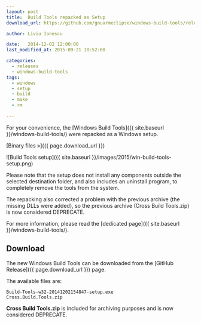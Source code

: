 ```yaml
---
layout: post
title:  Build Tools repacked as Setup
download_url: https://github.com/gnuarmeclipse/windows-build-tools/releases/tag/v2.0

author: Liviu Ionescu

date:   2014-12-02 12:00:00
last_modified_at: 2015-09-21 18:52:00

categories:
  - releases
  - windows-build-tools
tags:
  - windows
  - setup
  - build
  - make
  - rm
  
---
```


For your convenience, the [Windows Build Tools]({{ site.baseurl }}/windows-build-tools/) were repacked as a Windows setup.

[Binary files »]({{ page.download_url }})

![Build Tools setup]({{ site.baseurl }}/images/2015/win-build-tools-setup.png)

Please note that the setup does not install any components outside the selected destination folder, and also includes an uninstall program, to completely remove the tools from the system.

The repacking also corrected a problem with the previous archive (the missing DLLs were added), so the previous archive (Cross Build Tools.zip) is now considered DEPRECATE.

For more information, please read the [dedicated page]({{ site.baseurl }}/windows-build-tools/).

## Download

The new Windows Build Tools can be downloaded from the [GitHub Release]({{ page.download_url }}) page.

The available files are:

	Build-Tools-w32-20141202154847-setup.exe
	Cross.Build.Tools.zip


**Cross Build Tools.zip** is included for archiving purposes and is now considered DEPRECATE.
